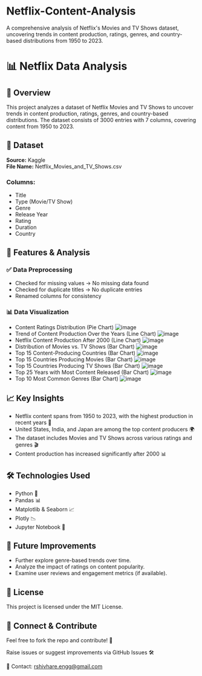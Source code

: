 # Netflix-Content-Analysis
A comprehensive analysis of Netflix's Movies and TV Shows dataset, uncovering trends in content production, ratings, genres, and country-based distributions from 1950 to 2023.
# 📊 Netflix Data Analysis

## 📌 Overview

This project analyzes a dataset of Netflix Movies and TV Shows to uncover trends in content production, ratings, genres, and country-based distributions. The dataset consists of 3000 entries with 7 columns, covering content from 1950 to 2023.

## 📂 Dataset

**Source:** Kaggle  
**File Name:** Netflix_Movies_and_TV_Shows.csv  

### Columns:
- Title
- Type (Movie/TV Show)
- Genre
- Release Year
- Rating
- Duration
- Country

## 🚀 Features & Analysis

### ✅ Data Preprocessing
- Checked for missing values → No missing data found
- Checked for duplicate titles → No duplicate entries
- Renamed columns for consistency

### 📊 Data Visualization
- Content Ratings Distribution (Pie Chart)
  ![image](https://github.com/user-attachments/assets/85c03e62-a132-4ae3-8c29-f23f7d9a399f)
- Trend of Content Production Over the Years (Line Chart)
  ![image](https://github.com/user-attachments/assets/ceb5f2ab-907b-4db0-b9c3-22678b05bd05)
- Netflix Content Production After 2000 (Line Chart)
  ![image](https://github.com/user-attachments/assets/0379dbe0-3ff2-4a4a-8e21-5cebee3870fd)
- Distribution of Movies vs. TV Shows (Bar Chart)
  ![image](https://github.com/user-attachments/assets/17b5a698-cfac-4f09-8d86-1d595d5b4f72)
- Top 15 Content-Producing Countries (Bar Chart)
  ![image](https://github.com/user-attachments/assets/c25b456d-a0af-46d8-a2e6-cf66b4db9d52)
- Top 15 Countries Producing Movies (Bar Chart)
  ![image](https://github.com/user-attachments/assets/42a0293e-955e-4daf-b7d4-ef6b36545dea)
- Top 15 Countries Producing TV Shows (Bar Chart)
  ![image](https://github.com/user-attachments/assets/48ce8673-c822-434b-9392-fcc51d99950c)
- Top 25 Years with Most Content Released (Bar Chart)
  ![image](https://github.com/user-attachments/assets/ccf64543-c153-4fea-8b01-3015bf43a25c)
- Top 10 Most Common Genres (Bar Chart)
  ![image](https://github.com/user-attachments/assets/7ffc4e60-7ae1-4fc9-98a4-f1544ccf4bd5)


## 📈 Key Insights
- Netflix content spans from 1950 to 2023, with the highest production in recent years 📅
- United States, India, and Japan are among the top content producers 🌍
- The dataset includes Movies and TV Shows across various ratings and genres 🎬
- Content production has increased significantly after 2000 📊

## 🛠 Technologies Used
- Python 🐍
- Pandas 📊
- Matplotlib & Seaborn 📈
- Plotly 📉
- Jupyter Notebook 📓

## 📌 Future Improvements
- Further explore genre-based trends over time.
- Analyze the impact of ratings on content popularity.
- Examine user reviews and engagement metrics (if available).

## 📄 License
This project is licensed under the MIT License.

## 🔗 Connect & Contribute
Feel free to fork the repo and contribute! 🚀

Raise issues or suggest improvements via GitHub Issues 🛠️

📧 Contact: rshivhare.engg@gmail.com
